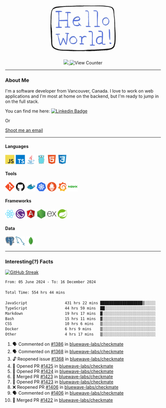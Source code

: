 <div align="center">
    <img src="./img/hello_world.webp" height="200px" width="">
    <div>
        <a href="https://www.linkedin.com/in/ajhollid">
            <img src="https://img.shields.io/badge/LinkedIn-blue"/>
        </a>
        <img src="https://komarev.com/ghpvc/?username=ajhollid&color=yellow" alt="View Counter">
    </div>
</div>

---

### About Me

I'm a software developer from Vancouver, Canada. I love to work on web applications and I'm most at home on the backend, but I'm ready to jump in on the full stack.

You can find me here: [![Linkedin Badge](https://img.shields.io/badge/-ajhollid-blue?style=flat&logo=Linkedin&logoColor=white)](https://www.linkedin.com/in/ajhollid)

Or

[Shoot me an email](mailto:ajhollid@gmail.com)

---

#### Languages

<div>
    <img src="./img/devicons/javascript-original.svg" width=30 height=30 alt="JavaScript">
    <img src="/img/devicons/typescript-original.svg" width=30 height=30 alt="TypeScript">
    <img src="./img/devicons/java-original.svg" width=30 height=30 alt="Java">
    <img src="./img/devicons/go-original.svg" width=30 height=30 alt="Golang">
    <img src="./img/devicons/html5-original.svg" width=30 height=30 alt="HTML 5">
    <img src="./img/devicons/css3-original.svg" width=30 height=30 alt="CSS 3">
</div>

#### Tools

<div>
    <img src="./img/devicons/git-original.svg" width=30 height=30 alt="Git">
    <img src="./img/devicons/github-original.svg" width=30 height=30 alt="Github">
    <img src="./img/devicons/docker-original.svg" width=30 
    height=30 alt="Docker">
    <img src="./img/devicons/kubernetes-original.svg" width=30 height=30 alt="K8">
    <img src="./img/devicons/prometheus-original.svg" width=30 height=30 alt="Prometheus">
    <img src="./img/devicons/grafana-original.svg" width=30 height=30 alt="Grafana">
    <img src="./img/devicons/nginx-original.svg" width=30 height=30 alt="Nginx">
</div>

#### Frameworks

<div>
    <img src="./img/devicons/react-original.svg" width=30 height=30 alt="React">
    <img src="./img/devicons/gatsby-original.svg" width=30 height=30 alt="Gatsby">
    <img src="./img/devicons/angularjs-original.svg" width=30 height=30 alt="AngularJS">
    <img src="./img/devicons/nodejs-original.svg" width=30 height=30 alt="NodeJS">
    <img src="./img/devicons/express-original.svg" width=30 height=30 alt="Express">
    <img src="./img/devicons/spring-original.svg" width=30 height=30 alt="Spring">
</div>

#### Data

<div>
    <img src="./img/devicons/postgresql-original.svg" width=30 height=30 alt="Postgresql">
    <img src="./img/devicons/mysql-original.svg" width=30 height=30 alt="Mysql">
    <img src="./img/devicons/mongodb-original.svg" width=30 height=30 alt="MongoDB">
</div>

---

### Interesting(?) Facts

[![GitHub Streak](http://github-readme-streak-stats.herokuapp.com?user=ajhollid)](https://git.io/streak-stats)

 <!--START_SECTION:waka-->

```txt
From: 05 June 2024 - To: 16 December 2024

Total Time: 554 hrs 44 mins

JavaScript                 431 hrs 22 mins ███████████████████▒░░░░░   77.16 %
TypeScript                 44 hrs 59 mins  ██░░░░░░░░░░░░░░░░░░░░░░░   08.05 %
Markdown                   19 hrs 17 mins  █░░░░░░░░░░░░░░░░░░░░░░░░   03.45 %
Bash                       15 hrs 11 mins  ▓░░░░░░░░░░░░░░░░░░░░░░░░   02.72 %
CSS                        10 hrs 6 mins   ▒░░░░░░░░░░░░░░░░░░░░░░░░   01.81 %
Docker                     6 hrs 9 mins    ▒░░░░░░░░░░░░░░░░░░░░░░░░   01.10 %
Other                      4 hrs 17 mins   ▒░░░░░░░░░░░░░░░░░░░░░░░░   00.77 %
```

<!--END_SECTION:waka-->


<!--START_SECTION:activity-->
1. 🗣 Commented on [#1386](https://github.com/bluewave-labs/checkmate/issues/1386#issuecomment-2549809923) in [bluewave-labs/checkmate](https://github.com/bluewave-labs/checkmate)
2. 🗣 Commented on [#1368](https://github.com/bluewave-labs/checkmate/issues/1368#issuecomment-2549808654) in [bluewave-labs/checkmate](https://github.com/bluewave-labs/checkmate)
3. 🔓 Reopened issue [#1368](https://github.com/bluewave-labs/checkmate/issues/1368) in [bluewave-labs/checkmate](https://github.com/bluewave-labs/checkmate)
4. 💪 Opened PR [#1425](https://github.com/bluewave-labs/checkmate/pull/1425) in [bluewave-labs/checkmate](https://github.com/bluewave-labs/checkmate)
5. 💪 Opened PR [#1424](https://github.com/bluewave-labs/checkmate/pull/1424) in [bluewave-labs/checkmate](https://github.com/bluewave-labs/checkmate)
6. 🎉 Merged PR [#1423](https://github.com/bluewave-labs/checkmate/pull/1423) in [bluewave-labs/checkmate](https://github.com/bluewave-labs/checkmate)
7. 💪 Opened PR [#1423](https://github.com/bluewave-labs/checkmate/pull/1423) in [bluewave-labs/checkmate](https://github.com/bluewave-labs/checkmate)
8. ❌ Reopened PR [#1406](https://github.com/bluewave-labs/checkmate/pull/1406) in [bluewave-labs/checkmate](https://github.com/bluewave-labs/checkmate)
9. 🗣 Commented on [#1406](https://github.com/bluewave-labs/checkmate/pull/1406#issuecomment-2549642680) in [bluewave-labs/checkmate](https://github.com/bluewave-labs/checkmate)
10. 🎉 Merged PR [#1422](https://github.com/bluewave-labs/checkmate/pull/1422) in [bluewave-labs/checkmate](https://github.com/bluewave-labs/checkmate)
<!--END_SECTION:activity-->

